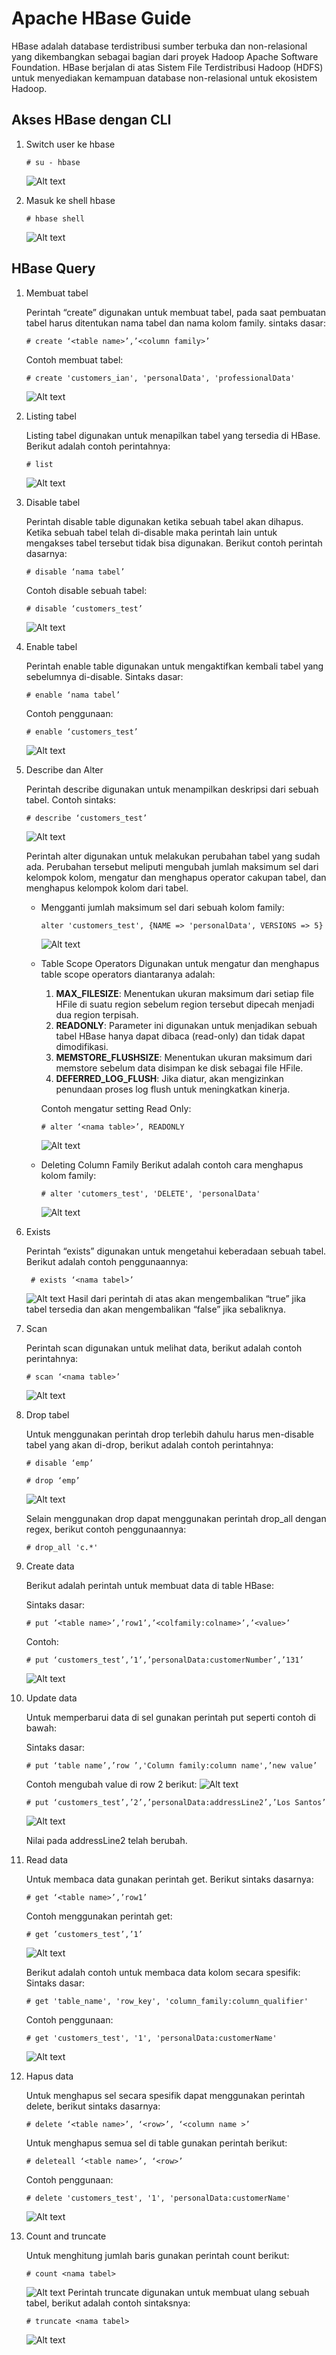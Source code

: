 # Apache HBase Guide

HBase adalah database terdistribusi sumber terbuka dan non-relasional yang dikembangkan sebagai bagian dari proyek Hadoop Apache Software Foundation. HBase berjalan di atas Sistem File Terdistribusi Hadoop (HDFS) untuk menyediakan kemampuan database non-relasional untuk ekosistem Hadoop.

## Akses HBase dengan CLI

1. Switch user ke hbase

    ```
    # su - hbase
    ```

    ![Alt text](image.png)

2. Masuk ke shell hbase

    ```
    # hbase shell
    ```

    ![Alt text](image-1.png)

## HBase Query

1. Membuat tabel
   
   Perintah “create” digunakan untuk membuat tabel, pada saat pembuatan tabel harus ditentukan nama tabel dan nama kolom family.
   sintaks dasar:

   ```
   # create ‘<table name>’,’<column family>’
   ```

   Contoh membuat tabel:

   ```
   # create 'customers_ian', 'personalData', 'professionalData'
   ```

   ![Alt text](image-2.png)

2. Listing tabel
   
   Listing tabel digunakan untuk menapilkan tabel yang tersedia di HBase. Berikut adalah contoh perintahnya:

   ```
   # list
   ```

   ![Alt text](image-3.png)

3. Disable tabel
   
   Perintah disable table digunakan ketika sebuah tabel akan dihapus. Ketika sebuah tabel telah di-disable maka perintah lain untuk mengakses tabel tersebut tidak bisa digunakan. Berikut contoh perintah dasarnya:

   ```
   # disable ‘nama tabel’
   ```

   Contoh disable sebuah tabel:

   ```
   # disable ‘customers_test’
   ```

   ![Alt text](image-4.png)

4. Enable tabel
   
   Perintah enable table digunakan untuk mengaktifkan kembali tabel yang sebelumnya di-disable.
   Sintaks dasar:

   ```
   # enable ‘nama tabel’
   ```

   Contoh penggunaan:

   ```
   # enable ‘customers_test’
   ```

   ![Alt text](image-5.png)

5. Describe dan Alter
   
   Perintah describe digunakan untuk menampilkan deskripsi dari sebuah tabel. Contoh sintaks:

   ```
   # describe ‘customers_test’
   ```

   ![Alt text](image-6.png)

   Perintah alter digunakan untuk melakukan perubahan tabel yang sudah ada. Perubahan tersebut meliputi mengubah jumlah maksimum sel dari kelompok kolom, mengatur dan menghapus operator cakupan tabel, dan menghapus kelompok kolom dari tabel.
   - Mengganti jumlah maksimum sel dari sebuah kolom family:

     ```
     alter 'customers_test', {NAME => 'personalData', VERSIONS => 5}
     ```

     ![Alt text](image-7.png)

   - Table Scope Operators
    Digunakan untuk mengatur dan menghapus table scope operators diantaranya adalah:

      1. **MAX_FILESIZE**: Menentukan ukuran maksimum dari setiap file HFile di suatu region sebelum region tersebut dipecah menjadi dua region terpisah.
      2. **READONLY**: Parameter ini digunakan untuk menjadikan sebuah tabel HBase hanya dapat dibaca (read-only) dan tidak dapat dimodifikasi.
      3. **MEMSTORE_FLUSHSIZE**: Menentukan ukuran maksimum dari memstore sebelum data disimpan ke disk sebagai file HFile.
      4. **DEFERRED_LOG_FLUSH**: Jika diatur, akan mengizinkan penundaan proses log flush untuk meningkatkan kinerja.

        Contoh mengatur setting Read Only:

        ```
        # alter ‘<nama table>’, READONLY
        ```

        ![Alt text](image-8.png)

    - Deleting Column Family
        Berikut adalah contoh cara menghapus kolom family:

        ```
        # alter 'cutomers_test', 'DELETE', 'personalData'
        ```

        ![Alt text](image-9.png)

6. Exists
   
   Perintah “exists” digunakan untuk mengetahui keberadaan sebuah tabel. Berikut adalah contoh penggunaannya:

   ```
    # exists ‘<nama tabel>’
    ````

    ![Alt text](image-10.png)
    Hasil dari perintah di atas akan mengembalikan “true” jika tabel tersedia dan akan mengembalikan “false” jika sebaliknya.

7. Scan
   
   Perintah scan digunakan untuk melihat data, berikut adalah contoh perintahnya:

   ```
   # scan ‘<nama table>’
   ```

   ![Alt text](image-11.png)
8. Drop tabel
   
   Untuk menggunakan perintah drop terlebih dahulu harus men-disable tabel yang akan di-drop, berikut adalah contoh perintahnya:

   ```
   # disable ‘emp’
   
   # drop ‘emp’
   ```

   ![Alt text](image-12.png)

   Selain menggunakan drop dapat menggunakan perintah drop_all dengan regex, berikut contoh penggunaannya:

   ```
   # drop_all 'c.*'
   ```

9.  Create data
    
    Berikut adalah perintah untuk membuat data di table HBase:

    Sintaks dasar:

    ```
    # put ’<table name>’,’row1’,’<colfamily:colname>’,’<value>’
    ```

    Contoh:

    ```
    # put ‘customers_test’,’1’,’personalData:customerNumber’,’131’
    ```

    ![Alt text](image-13.png)

10. Update data
    
    Untuk memperbarui data di sel gunakan perintah put seperti contoh di bawah:
    
    Sintaks dasar:
    ```
    # put ‘table name’,’row ’,'Column family:column name',’new value’
    ```
    
    Contoh mengubah value di row 2 berikut:
    ![Alt text](image-14.png)


    ```
    # put ‘customers_test’,’2’,’personalData:addressLine2’,’Los Santos’
    ```
    ![Alt text](image-15.png)

    Nilai pada addressLine2 telah berubah.

11. Read data
    
    Untuk membaca data gunakan perintah get. Berikut sintaks dasarnya:
    ```
    # get ‘<table name>’,’row1’
    ```
    Contoh menggunakan perintah get:
    ```
    # get ’customers_test’,’1’
    ```

    ![Alt text](image-16.png)

    Berikut adalah contoh untuk membaca data kolom secara spesifik:
    Sintaks dasar:
    ```
    # get 'table_name', 'row_key', 'column_family:column_qualifier'
    ```
    Contoh penggunaan:
    ```
    # get 'customers_test', '1', 'personalData:customerName'
    ```

    ![Alt text](image-17.png)

12. Hapus data
    
    Untuk menghapus sel secara spesifik dapat menggunakan perintah delete, berikut sintaks dasarnya:
    ```
    # delete ‘<table name>’, ‘<row>’, ‘<column name >’
    ```
    Untuk menghapus semua sel di table gunakan perintah berikut:
    ```
    # deleteall ‘<table name>’, ‘<row>’
    ```
    Contoh penggunaan:
    ```
    # delete 'customers_test', '1', 'personalData:customerName'
    ```
    ![Alt text](image-18.png)

13. Count and truncate
    
    Untuk menghitung jumlah baris gunakan perintah count berikut:
    ```
    # count <nama tabel>
    ```
    ![Alt text](image-19.png)
    Perintah truncate digunakan untuk membuat ulang sebuah tabel, berikut adalah contoh sintaksnya:
    ```
    # truncate <nama tabel>
    ```
    
    ![Alt text](image-20.png)

    
